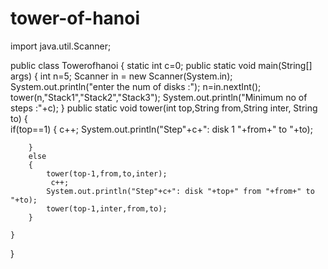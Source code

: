 # tower-of-hanoi
import java.util.Scanner;

public class Towerofhanoi {
	static int c=0;
	public static void main(String[] args) {
		int n=5;
		Scanner in = new Scanner(System.in);
		System.out.println("enter the num of disks :");
		n=in.nextInt();
		tower(n,"Stack1","Stack2","Stack3");
		System.out.println("Minimum no of steps :"+c);
	}
	public static void tower(int top,String from,String inter, String to)
	{   
		if(top==1)
		{   c++;
			System.out.println("Step"+c+": disk 1 "+from+" to "+to);
			
		}
		else
		{ 
			tower(top-1,from,to,inter);
			 c++;
			System.out.println("Step"+c+": disk "+top+" from "+from+" to "+to);
		    tower(top-1,inter,from,to);
		}
		
	}

}
